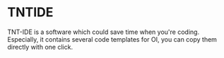 # TNTIDE
TNT-IDE is a software which could save time when you're coding. Especially, it contains several code templates for OI, you can copy them directly with one click.
